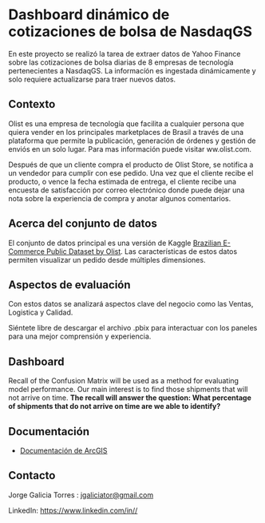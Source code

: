# Dashboard dinámico de cotizaciones de bolsa de NasdaqGS 
En este proyecto se realizó la tarea de extraer datos de Yahoo Finance sobre las cotizaciones de bolsa diarias de 8 empresas de tecnología pertenecientes a NasdaqGS. La informacíón es ingestada dinámicamente y solo requiere actualizarse para traer nuevos datos.

## Contexto

Olist es una empresa de tecnología que facilita a cualquier persona que quiera vender en los principales marketplaces de Brasil a través de una plataforma que permite la publicación, generación de órdenes y gestión de enviós en un solo lugar. Para mas información puede visitar ww.olist.com.

Después de que un cliente compra el producto de Olist Store, se notifica a un vendedor para cumplir con ese pedido. Una vez que el cliente recibe el producto, o vence la fecha estimada de entrega, el cliente recibe una encuesta de satisfacción por correo electrónico donde puede dejar una nota sobre la experiencia de compra y anotar algunos comentarios.



## Acerca del conjunto de datos

El conjunto de datos principal es una versión de Kaggle [Brazilian E-Commerce Public Dataset by Olist](https://www.kaggle.com/datasets/olistbr/brazilian-ecommerce). 
Las características de estos datos permiten visualizar un pedido desde múltiples dimensiones.


## Aspectos de evaluación

Con estos datos se analizará aspectos clave del negocio como las Ventas, Logistica y Calidad.

Siéntete libre de descargar el archivo .pbix para interactuar con los paneles para una mejor comprensión y experiencia.

## Dashboard

Recall of the Confusion Matrix will be used as a method for evaluating model performance. Our main interest is to find those shipments that will not arrive on time. **The recall will answer the question: 
What percentage of shipments that do not arrive on time are we able to identify?**




## Documentación

* [Documentación de ArcGIS](https://doc.arcgis.com/es/)



## Contacto

Jorge Galicia Torres : jgaliciator@gmail.com

LinkedIn: https://www.linkedin.com/in//
